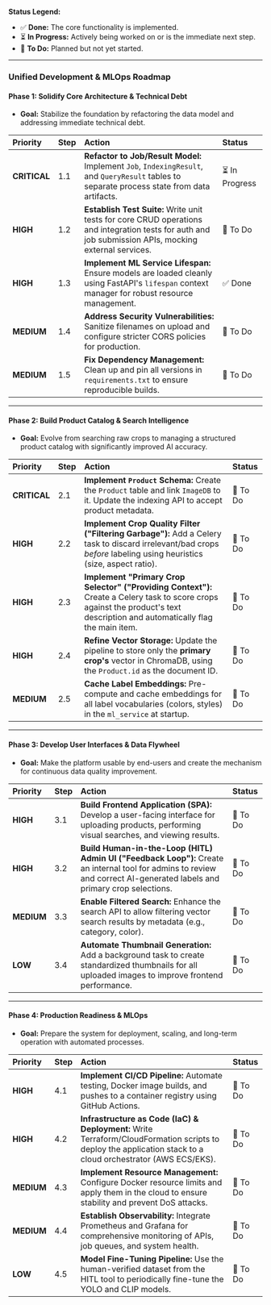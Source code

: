 
**Status Legend:**
*   ✅ **Done:** The core functionality is implemented.
*   ⏳ **In Progress:** Actively being worked on or is the immediate next step.
*   🔵 **To Do:** Planned but not yet started.

---

### Unified Development & MLOps Roadmap

#### Phase 1: Solidify Core Architecture & Technical Debt

*   **Goal:** Stabilize the foundation by refactoring the data model and addressing immediate technical debt.

| Priority | Step | Action | Status |
| :--- | :--- | :--- | :--- |
| **CRITICAL** | 1.1 | **Refactor to Job/Result Model:** Implement `Job`, `IndexingResult`, and `QueryResult` tables to separate process state from data artifacts. | ⏳ In Progress |
| **HIGH** | 1.2 | **Establish Test Suite:** Write unit tests for core CRUD operations and integration tests for auth and job submission APIs, mocking external services. | 🔵 To Do |
| **HIGH** | 1.3 | **Implement ML Service Lifespan:** Ensure models are loaded cleanly using FastAPI's `lifespan` context manager for robust resource management. | ✅ Done |
| **MEDIUM** | 1.4 | **Address Security Vulnerabilities:** Sanitize filenames on upload and configure stricter CORS policies for production. | 🔵 To Do |
| **MEDIUM** | 1.5 | **Fix Dependency Management:** Clean up and pin all versions in `requirements.txt` to ensure reproducible builds. | 🔵 To Do |

---

#### Phase 2: Build Product Catalog & Search Intelligence

*   **Goal:** Evolve from searching raw crops to managing a structured product catalog with significantly improved AI accuracy.

| Priority | Step | Action | Status |
| :--- | :--- | :--- | :--- |
| **CRITICAL** | 2.1 | **Implement `Product` Schema:** Create the `Product` table and link `ImageDB` to it. Update the indexing API to accept product metadata. | 🔵 To Do |
| **HIGH** | 2.2 | **Implement Crop Quality Filter ("Filtering Garbage"):** Add a Celery task to discard irrelevant/bad crops *before* labeling using heuristics (size, aspect ratio). | 🔵 To Do |
| **HIGH** | 2.3 | **Implement "Primary Crop Selector" ("Providing Context"):** Create a Celery task to score crops against the product's text description and automatically flag the main item. | 🔵 To Do |
| **HIGH** | 2.4 | **Refine Vector Storage:** Update the pipeline to store only the **primary crop's** vector in ChromaDB, using the `Product.id` as the document ID. | 🔵 To Do |
| **MEDIUM** | 2.5 | **Cache Label Embeddings:** Pre-compute and cache embeddings for all label vocabularies (colors, styles) in the `ml_service` at startup. | 🔵 To Do |

---

#### Phase 3: Develop User Interfaces & Data Flywheel

*   **Goal:** Make the platform usable by end-users and create the mechanism for continuous data quality improvement.

| Priority | Step | Action | Status |
| :--- | :--- | :--- | :--- |
| **HIGH** | 3.1 | **Build Frontend Application (SPA):** Develop a user-facing interface for uploading products, performing visual searches, and viewing results. | 🔵 To Do |
| **HIGH** | 3.2 | **Build Human-in-the-Loop (HITL) Admin UI ("Feedback Loop"):** Create an internal tool for admins to review and correct AI-generated labels and primary crop selections. | 🔵 To Do |
| **MEDIUM** | 3.3 | **Enable Filtered Search:** Enhance the search API to allow filtering vector search results by metadata (e.g., category, color). | 🔵 To Do |
| **LOW** | 3.4 | **Automate Thumbnail Generation:** Add a background task to create standardized thumbnails for all uploaded images to improve frontend performance. | 🔵 To Do |

---

#### Phase 4: Production Readiness & MLOps

*   **Goal:** Prepare the system for deployment, scaling, and long-term operation with automated processes.

| Priority | Step | Action | Status |
| :--- | :--- | :--- | :--- |
| **HIGH** | 4.1 | **Implement CI/CD Pipeline:** Automate testing, Docker image builds, and pushes to a container registry using GitHub Actions. | 🔵 To Do |
| **HIGH** | 4.2 | **Infrastructure as Code (IaC) & Deployment:** Write Terraform/CloudFormation scripts to deploy the application stack to a cloud orchestrator (AWS ECS/EKS). | 🔵 To Do |
| **MEDIUM** | 4.3 | **Implement Resource Management:** Configure Docker resource limits and apply them in the cloud to ensure stability and prevent DoS attacks. | 🔵 To Do |
| **MEDIUM** | 4.4 | **Establish Observability:** Integrate Prometheus and Grafana for comprehensive monitoring of APIs, job queues, and system health. | 🔵 To Do |
| **LOW** | 4.5 | **Model Fine-Tuning Pipeline:** Use the human-verified dataset from the HITL tool to periodically fine-tune the YOLO and CLIP models. | 🔵 To Do |